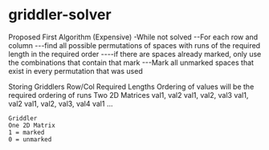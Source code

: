 # griddler-solver

Proposed First Algorithm (Expensive)
    -While not solved
        --For each row and column
            ---find all possible permutations of spaces with runs of the required length in the required order
                ----if there are spaces already marked, only use the combinations that contain that mark
            ---Mark all unmarked spaces that exist in every permutation that was used
    
Storing Griddlers Row/Col Required Lengths 
    Ordering of values will be the required ordering of runs
    Two 2D Matrices
    val1, val2
    val1, val2, val3
    val1, val2
    val1, val2, val3, val4
    val1
    ...

    Griddler
    One 2D Matrix
    1 = marked
    0 = unmarked